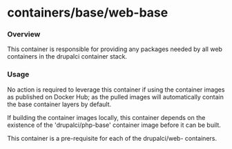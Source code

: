 containers/base/web-base
====

### Overview

This container is responsible for providing any packages needed by all
web containers in the drupalci container stack.

### Usage

No action is required to leverage this container if using the container images
as published on Docker Hub; as the pulled images will automatically contain the
base container layers by default.

If building the container images locally, this container depends on the
existence of the 'drupalci/php-base' container image before it can be built.

This container is a pre-requisite for each of the drupalci/web-<version>
containers.